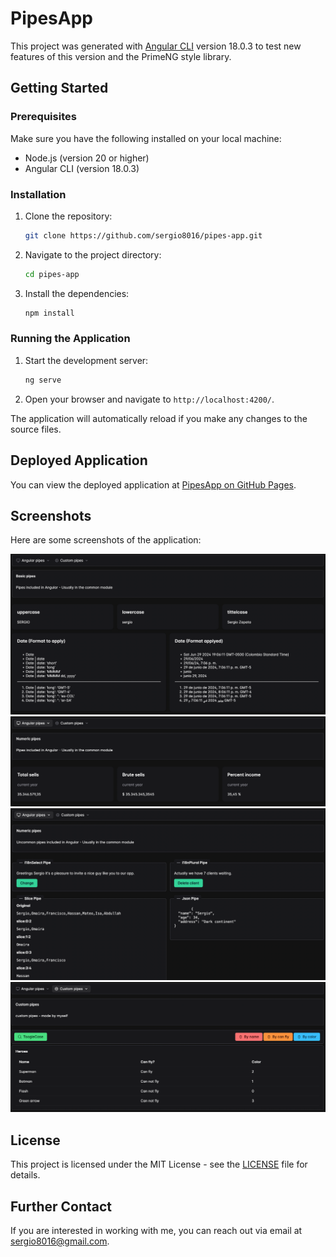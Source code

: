 # PipesApp

This project was generated with [Angular CLI](https://github.com/angular/angular-cli) version 18.0.3 to test new features of this version and the PrimeNG style library.

## Getting Started

### Prerequisites

Make sure you have the following installed on your local machine:

- Node.js (version 20 or higher)
- Angular CLI (version 18.0.3)

### Installation

1. Clone the repository:

    ```bash
    git clone https://github.com/sergio8016/pipes-app.git
    ```

2. Navigate to the project directory:

    ```bash
    cd pipes-app
    ```

3. Install the dependencies:

    ```bash
    npm install
    ```

### Running the Application

1. Start the development server:

    ```bash
    ng serve
    ```

2. Open your browser and navigate to `http://localhost:4200/`.

The application will automatically reload if you make any changes to the source files.

## Deployed Application

You can view the deployed application at [PipesApp on GitHub Pages](https://sergio8016.github.io/pipes-app/).

## Screenshots

Here are some screenshots of the application:

![img.png](img.png)
![img_1.png](img_1.png)
![img_2.png](img_2.png)
![img_3.png](img_3.png)


## License

This project is licensed under the MIT License - see the [LICENSE](LICENSE) file for details.

## Further Contact

If you are interested in working with me, you can reach out via email at sergio8016@gmail.com.
